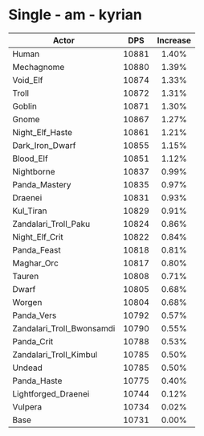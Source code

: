 # Single - am - kyrian
| Actor | DPS | Increase |
|---|:---:|:---:|
|Human|10881|1.40%|
|Mechagnome|10880|1.39%|
|Void_Elf|10874|1.33%|
|Troll|10872|1.31%|
|Goblin|10871|1.30%|
|Gnome|10867|1.27%|
|Night_Elf_Haste|10861|1.21%|
|Dark_Iron_Dwarf|10855|1.15%|
|Blood_Elf|10851|1.12%|
|Nightborne|10837|0.99%|
|Panda_Mastery|10835|0.97%|
|Draenei|10831|0.93%|
|Kul_Tiran|10829|0.91%|
|Zandalari_Troll_Paku|10824|0.86%|
|Night_Elf_Crit|10822|0.84%|
|Panda_Feast|10818|0.81%|
|Maghar_Orc|10817|0.80%|
|Tauren|10808|0.71%|
|Dwarf|10805|0.68%|
|Worgen|10804|0.68%|
|Panda_Vers|10792|0.57%|
|Zandalari_Troll_Bwonsamdi|10790|0.55%|
|Panda_Crit|10788|0.53%|
|Zandalari_Troll_Kimbul|10785|0.50%|
|Undead|10785|0.50%|
|Panda_Haste|10775|0.40%|
|Lightforged_Draenei|10744|0.12%|
|Vulpera|10734|0.02%|
|Base|10731|0.00%|
